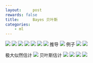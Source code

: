 ```yaml
---
layout:     post
rewards: false
title:      Bayes 贝叶斯
categories:
    - ml
---
```

![](https://ws1.sinaimg.cn/large/006tNbRwgy1fvlknbbihhj311e06idgg.jpg)
![](https://ws2.sinaimg.cn/large/006tNbRwgy1fvlknxaue7j319a0h80uh.jpg)
![](https://ws1.sinaimg.cn/large/006tNbRwgy1fvlkoper3ej31fe0c03zx.jpg)
![](https://ws1.sinaimg.cn/large/006tNbRwgy1fvll0qm10cj3100062dfu.jpg)
![](https://ws3.sinaimg.cn/large/006tNbRwgy1fvll12umdwj31fu05yt8u.jpg)
![](https://ws2.sinaimg.cn/large/006tNbRwgy1fvll18a4jnj31fc0but9o.jpg)
![](https://ws2.sinaimg.cn/large/006tNbRwgy1fvll1cddfhj315405ydfy.jpg)
推导
![](https://ws4.sinaimg.cn/large/006tNbRwgy1fvll1lzanxj31eq0m2q4u.jpg)
例子
![](https://ws1.sinaimg.cn/large/006tNbRwgy1fvll1qpu1zj31fi0da3z5.jpg)
![](https://ws3.sinaimg.cn/large/006tNbRwgy1fvll1yuajrj31cm0uwmzb.jpg)


极大似然估计
![](https://ws1.sinaimg.cn/large/006tNbRwgy1fvllc118srj31f60wsjtu.jpg)
贝叶斯估计
![](https://ws2.sinaimg.cn/large/006tNbRwgy1fvllceptkkj31ew04ygmb.jpg)
![](https://ws1.sinaimg.cn/large/006tNbRwgy1fvllcinzvtj30zu09caaa.jpg)
![](https://ws3.sinaimg.cn/large/006tNbRwgy1fvllcn4ygqj31am0aijrp.jpg)
![](https://ws3.sinaimg.cn/large/006tNbRwgy1fvllcr220tj31g20eimy8.jpg)